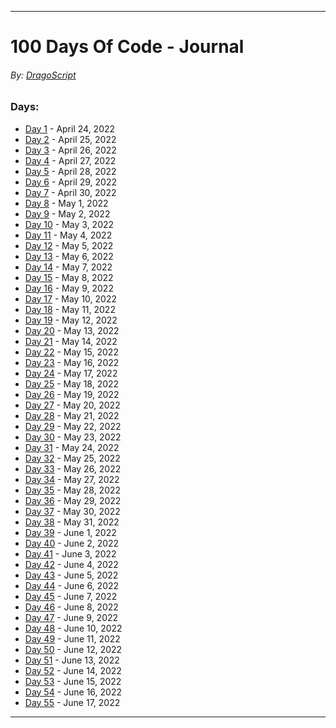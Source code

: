 ___
# 100 Days Of Code - Journal
###### By: [DragoScript](https://github.com/DragoScript)

### Days:

- [Day 1](/Days/Day1.md) - April 24, 2022
- [Day 2](/Days/Day2.md) - April 25, 2022
- [Day 3](/Days/Day3.md) - April 26, 2022
- [Day 4](/Days/Day4.md) - April 27, 2022
- [Day 5](/Days/Day5.md) - April 28, 2022
- [Day 6](/Days/Day6.md) - April 29, 2022
- [Day 7](/Days/Day7.md) - April 30, 2022
- [Day 8](/Days/Day8.md) - May 1, 2022
- [Day 9](/Days/Day9.md) - May 2, 2022
- [Day 10](/Days/Day10.md) - May 3, 2022
- [Day 11](/Days/Day11.md) - May 4, 2022
- [Day 12](/Days/Day12.md) - May 5, 2022
- [Day 13](/Days/Day13.md) - May 6, 2022
- [Day 14](/Days/Day14.md) - May 7, 2022
- [Day 15](/Days/Day15.md) - May 8, 2022
- [Day 16](/Days/Day16.md) - May 9, 2022
- [Day 17](/Days/Day17.md) - May 10, 2022
- [Day 18](/Days/Day18.md) - May 11, 2022
- [Day 19](/Days/Day19.md) - May 12, 2022
- [Day 20](/Days/Day20.md) - May 13, 2022
- [Day 21](/Days/Day21.md) - May 14, 2022
- [Day 22](/Days/Day22.md) - May 15, 2022
- [Day 23](/Days/Day23.md) - May 16, 2022
- [Day 24](/Days/Day24.md) - May 17, 2022
- [Day 25](/Days/Day25.md) - May 18, 2022
- [Day 26](/Days/Day26.md) - May 19, 2022
- [Day 27](/Days/Day27.md) - May 20, 2022
- [Day 28](/Days/Day28.md) - May 21, 2022
- [Day 29](/Days/Day29.md) - May 22, 2022
- [Day 30](/Days/Day30.md) - May 23, 2022
- [Day 31](/Days/Day31.md) - May 24, 2022
- [Day 32](/Days/Day32.md) - May 25, 2022
- [Day 33](/Days/Day33.md) - May 26, 2022
- [Day 34](/Days/Day34.md) - May 27, 2022
- [Day 35](/Days/Day35.md) - May 28, 2022
- [Day 36](/Days/Day36.md) - May 29, 2022
- [Day 37](/Days/Day37.md) - May 30, 2022
- [Day 38](/Days/Day38.md) - May 31, 2022
- [Day 39](/Days/Day39.md) - June 1, 2022
- [Day 40](/Days/Day40.md) - June 2, 2022
- [Day 41](/Days/Day41.md) - June 3, 2022
- [Day 42](/Days/Day42.md) - June 4, 2022
- [Day 43](/Days/Day43.md) - June 5, 2022
- [Day 44](/Days/Day44.md) - June 6, 2022
- [Day 45](/Days/Day45.md) - June 7, 2022
- [Day 46](/Days/Day46.md) - June 8, 2022
- [Day 47](/Days/Day47.md) - June 9, 2022
- [Day 48](/Days/Day48.md) - June 10, 2022
- [Day 49](/Days/Day49.md) - June 11, 2022
- [Day 50](/Days/Day50.md) - June 12, 2022
- [Day 51](/Days/Day51.md) - June 13, 2022
- [Day 52](/Days/Day52.md) - June 14, 2022
- [Day 53](/Days/Day53.md) - June 15, 2022
- [Day 54](/Days/Day54.md) - June 16, 2022
- [Day 55](/Days/Day55.md) - June 17, 2022
___
